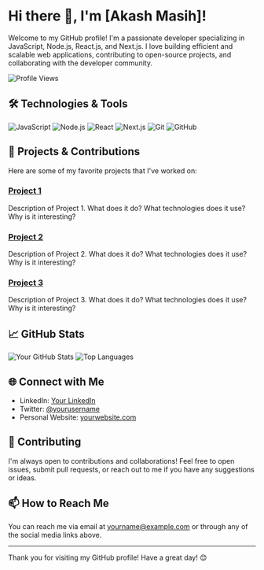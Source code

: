 # Hi there 👋, I'm [Akash Masih]!

Welcome to my GitHub profile! I'm a passionate developer specializing in JavaScript, Node.js, React.js, and Next.js. I love building efficient and scalable web applications, contributing to open-source projects, and collaborating with the developer community.

![Profile Views](https://komarev.com/ghpvc/?username=yourusername&style=flat-square)

## 🛠️ Technologies & Tools

![JavaScript](https://img.shields.io/badge/-JavaScript-333333?style=flat&logo=javascript)
![Node.js](https://img.shields.io/badge/-Node.js-333333?style=flat&logo=node.js)
![React](https://img.shields.io/badge/-React-333333?style=flat&logo=react)
![Next.js](https://img.shields.io/badge/-Next.js-333333?style=flat&logo=next.js)
![Git](https://img.shields.io/badge/-Git-333333?style=flat&logo=git)
![GitHub](https://img.shields.io/badge/-GitHub-333333?style=flat&logo=github)

## 🔧 Projects & Contributions

Here are some of my favorite projects that I've worked on:

### [Project 1](https://github.com/yourusername/project1)
Description of Project 1. What does it do? What technologies does it use? Why is it interesting?

### [Project 2](https://github.com/yourusername/project2)
Description of Project 2. What does it do? What technologies does it use? Why is it interesting?

### [Project 3](https://github.com/yourusername/project3)
Description of Project 3. What does it do? What technologies does it use? Why is it interesting?

## 📈 GitHub Stats

![Your GitHub Stats](https://github-readme-stats.vercel.app/api?username=yourusername&show_icons=true&hide_border=true)
![Top Languages](https://github-readme-stats.vercel.app/api/top-langs/?username=yourusername&layout=compact&hide_border=true)

## 🌐 Connect with Me

- LinkedIn: [Your LinkedIn](https://linkedin.com/in/yourusername)
- Twitter: [@yourusername](https://twitter.com/yourusername)
- Personal Website: [yourwebsite.com](https://yourwebsite.com)

## 🤝 Contributing

I'm always open to contributions and collaborations! Feel free to open issues, submit pull requests, or reach out to me if you have any suggestions or ideas.

## 📫 How to Reach Me

You can reach me via email at yourname@example.com or through any of the social media links above.

---

Thank you for visiting my GitHub profile! Have a great day! 😊
